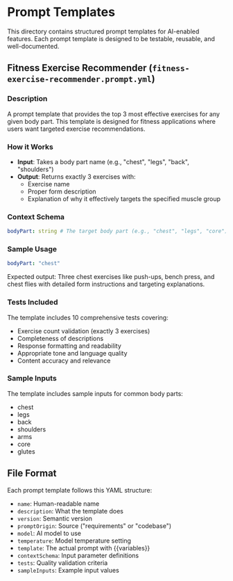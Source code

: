 # Prompt Templates

This directory contains structured prompt templates for AI-enabled features. Each prompt template is designed to be testable, reusable, and well-documented.

## Fitness Exercise Recommender (`fitness-exercise-recommender.prompt.yml`)

### Description

A prompt template that provides the top 3 most effective exercises for any given body part. This template is designed for fitness applications where users want targeted exercise recommendations.

### How it Works

- **Input**: Takes a body part name (e.g., "chest", "legs", "back", "shoulders")
- **Output**: Returns exactly 3 exercises with:
  - Exercise name
  - Proper form description
  - Explanation of why it effectively targets the specified muscle group

### Context Schema

```yaml
bodyPart: string # The target body part (e.g., "chest", "legs", "core")
```

### Sample Usage

```yaml
bodyPart: "chest"
```

Expected output: Three chest exercises like push-ups, bench press, and chest flies with detailed form instructions and targeting explanations.

### Tests Included

The template includes 10 comprehensive tests covering:

- Exercise count validation (exactly 3 exercises)
- Completeness of descriptions
- Response formatting and readability
- Appropriate tone and language quality
- Content accuracy and relevance

### Sample Inputs

The template includes sample inputs for common body parts:

- chest
- legs
- back
- shoulders
- arms
- core
- glutes

## File Format

Each prompt template follows this YAML structure:

- `name`: Human-readable name
- `description`: What the template does
- `version`: Semantic version
- `promptOrigin`: Source ("requirements" or "codebase")
- `model`: AI model to use
- `temperature`: Model temperature setting
- `template`: The actual prompt with {{variables}}
- `contextSchema`: Input parameter definitions
- `tests`: Quality validation criteria
- `sampleInputs`: Example input values
